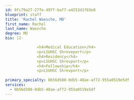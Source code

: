```yaml
---
id: 0fc79a27-27fe-497f-baf7-a4253d1f65e8
blueprint: staff
title: 'Rachel Waesche, MD'
first_name: Rachel
last_name: Waesche
degree: MD
bio: |2-

              <h4>Medical Education</h4>
              <p>LSUHSC Shreveport</p>
              <h4>Residency</h4>
              <p>LSUHSC Shrevport</p>
              <h4>Fellowship</h4>
              <p>LSUHSC Shrevport</p>
          
primary_specialty: 0b56d500-0db5-48ae-af72-955a0519e5df
services:
  - 0b56d500-0db5-48ae-af72-955a0519e5df
---
```

